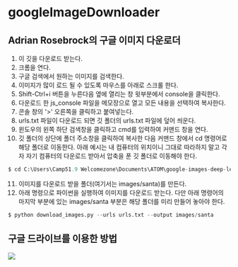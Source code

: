 # googleImageDownloader

## Adrian Rosebrock의 구글 이미지 다운로더  
1. 이 깃을 다운로드 받는다.  
2. 크롬을 연다.  
3. 구글 검색에서 원하는 이미지를 검색한다.  
4. 이미지가 많이 로드 될 수 있도록 마우스를 아래로 스크롤 한다.  
5. Shift-Ctrl+i 버튼을 누른다음 옆에 열리는 창 윗부분에서 console을 클릭한다.  
6. 다운로드 한 js_console 파일을 메모장으로 열고 모든 내용을 선택하여 복사한다.  
7. 콘솔 창의 '>' 오른쪽을 클릭하고 붙여넣는다.  
8. urls.txt 파일이 다운로드 되면 깃 폴더의 urls.txt 파일에 덮어 씌운다.  
9. 윈도우의 왼쪽 하단 검색창을 클릭하고 cmd를 입력하여 커맨드 창을 연다.  
10. 깃 폴더의 상단에 폴더 주소창을 클릭하여 복사한 다음 커맨드 창에서 cd 명령어로 해당 폴더로 이동한다. 아래 예시는 내 컴퓨터의 위치이니 그대로 따라하지 말고 각자 자기 컴퓨터의 다운로드 받아서 압축을 푼 깃 폴더로 이동해야 한다.  
```python 
$ cd C:\Users\Camp51.9 Welcomezone\Documents\ATOM\google-images-deep-learning 
```
11. 이미지를 다운로드 받을 폴더(여기서는 images/santa)를 만든다.  
12. 아래 명령으로 파이썬을 실행하여 이미지를 다운로드 받는다. 다만 아래 명령어의 마지막 부분에 있는 images/santa 부분은 해당 폴더를 미리 만들어 놓아야 한다.    
```python 
$ python download_images.py --urls urls.txt --output images/santa
```

## 구글 드라이브를 이용한 방법  
![](https://github.com/mtinet/googleImageDownloader/blob/master/images/copy%20path.png?raw=true)  
